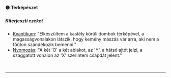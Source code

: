 #### 🟡 Térképészet

##### Kiterjeszti ezeket

- [Kvantikum](../kepzettsegek.tudomanyos/kvantikum.md): "Elkészültem a kastély körüli dombok térképével, a magasságvonalakon látszik, hogy kemény mászás vár arra, aki nem a főúton szándékozik bemenni."
- [Nyomozás](../kepzettsegek.vilagi/nyomozas.md): "A két 'O' a két ablakot, az 'Y', a hátsó ajtót jelzi, a szaggatott vonalon az 'X' szerintem csapdát jelent."

<br />

---
